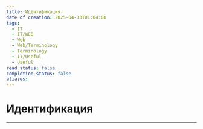 ```yaml
---
title: Идентификация
date of creation: 2025-04-13T01:04:00
tags:
  - IT
  - IT/WEB
  - Web
  - Web/Terminology
  - Terminology
  - IT/Useful
  - Useful
read status: false
completion status: false
aliases:
---
```

# Идентификация
---
